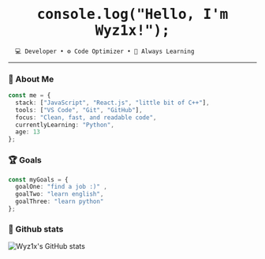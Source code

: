 <!--README starts here -->

<h1 align="center" style=" font-family: 'Fira Code', monospace;">console.log("Hello, I'm Wyz1x!");</h1>

```ts
  💻 Developer • ⚙️ Code Optimizer • 🚀 Always Learning
```

---

### 🧠 About Me
```ts
const me = {
  stack: ["JavaScript", "React.js", "little bit of C++"],
  tools: ["VS Code", "Git", "GitHub"],
  focus: "Clean, fast, and readable code",
  currentlyLearning: "Python",
  age: 13
};
```

### 🏆 Goals
```ts
const myGoals = {
  goalOne: "find a job :)" ,
  goalTwo: "learn english",
  goalThree: "learn python"
};
```
### 🥇 Github stats
![Wyz1x's GitHub stats](https://github-readme-stats.vercel.app/api?username=Wyz1x&show_icons=true&theme=radical)
